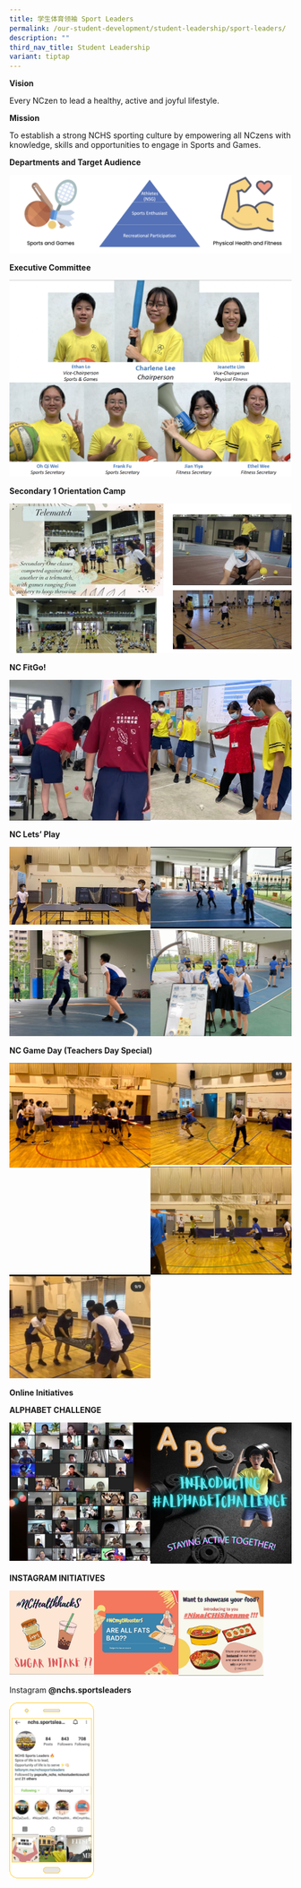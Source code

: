 ```yaml
---
title: 学生体育领袖 Sport Leaders
permalink: /our-student-development/student-leadership/sport-leaders/
description: ""
third_nav_title: Student Leadership
variant: tiptap
---
```

**Vision**

Every NCzen to lead a healthy, active and joyful lifestyle.

**Mission**

To establish a strong NCHS sporting culture by empowering all NCzens with knowledge, skills and opportunities to engage in Sports and Games.&nbsp;

**Departments and Target Audience**

![](/images/sportleader.png)

**Executive Committee**

![](/images/sports%20leaders%20exco%202023.png)

**Secondary 1 Orientation Camp**

![](/images/image13.png)

**NC FitGo!**

<img src="/images/image5.png" style="width:50%;float:left">
		 <img src="/images/image14.png" style="width:50%">
		 
**NC Lets’ Play**

<img src="/images/sports.jpeg" style="width:50%;float:left">
		 <img src="/images/image22.jpeg" style="width:50%">
		 
<img src="/images/image11.jpeg" style="width:50%;float:left">
		 <img src="/images/sports2.jpeg" style="width:50%">
		 
**NC Game Day (Teachers Day Special)**

<img src="/images/sports3.jpeg" style="width:50%;float:left">
		 <img src="/images/sports4.jpeg" style="width:50%">
		 
<img src="/images/sports5.jpeg" style="width:50%;float:left">
		 <img src="/images/sports6.jpeg" style="width:50%">
		 
**Online Initiatives**

  

**ALPHABET CHALLENGE**

<img src="/images/image9.png" style="width:50%;float:left">
		 <img src="/images/sports2.png" style="width:50%">
		 
**INSTAGRAM INITIATIVES**

<img src="/images/image7.png" style="width:30%;float:left">
<img src="/images/image17.png" style="width:30%;float:left">
		 <img src="/images/image16.png" style="width:30%">
		 
Instagram&nbsp;**@nchs.sportsleaders**

 <img src="/images/image24.png" style="width:30%;float:left">